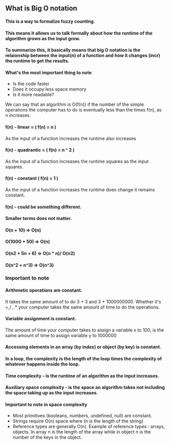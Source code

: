 ## What is Big O notation
#### This is a way to formalize fuzzy counting.
#### This means it allows us to talk formally about how the runtime of the algorithm grows as the input grow. 
#### To summarize this, it basically means that big O notation is the relaionship between the input(n) of a function and how it changes (incr) the runtime to get the results.
#### What's the most important thing to  note
+ Is the code faster 
+ Does it occupy less space memory
+ Is it more readable?

We can say that an algorithm is O(f(n)) if the number of the simple operations the computer has to do is eventually less than the times f(n), as n increases.

#### f(n) - linear = ( f(n) = n )
As the input of a function increases the runtime also increases
#### f(n) - quadrantic = ( f(n) = n ^ 2 )
As the input of a function increases the runtime squares as the input squares.
#### f(n) - constant ( f(n) = 1 )
As the input of a function increases the runtime does change it remains constant.
#### f(n) - could be something different.

#### Smaller terms does not matter.
#### O(n + 10) =>  O(n)
#### O(1000 + 50) => O(n)
#### O(n2 + 5n + 6) => O(n * n)/ O(n2)
#### O(n^2 + n^3) => O(n^3) 

### Important to note
#### Arithmetic operations are constant.
It takes the same amount of to do 3 + 3 and 3 + 1000000000. Whether it's +,/ , * your computer takes the same amount of time to do the operations.
#### Variable assignment is constant.
The amount of time your computer takes to assign a variable x to 100, is the same amount of time to assign variable y to 1000000
#### Accessing elements in an array (by index) or object (by key) is constant.
#### In a loop, the complexity is the length of the loop times the complexity of whatever happens inside the loop.

#### Time complexity - is the runtime of an algorithm as the input increases.

#### Auxiliary space complexity -  is the space an algorithm takes not including the space taking up as the input increases.

#### Important to note in space complexity
+ Most primitives (booleans, numbers, undefined, null) are constant.
+ Strings require O(n) space where (n is the length of the string).
+ Reference types are generally O(n). Example of reference types : arrays, objects. In array n is the length of the array while in object n is the number of the keys in the object.